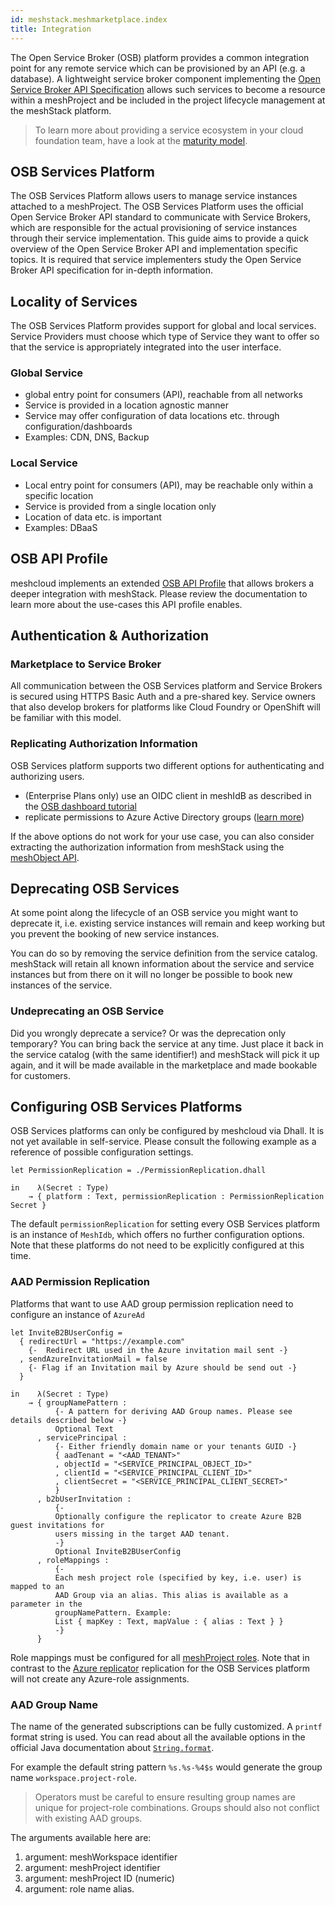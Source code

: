 ```yaml
---
id: meshstack.meshmarketplace.index
title: Integration
---
```


The Open Service Broker (OSB) platform provides a common integration point for any remote service which can be provisioned by an API (e.g. a database). A lightweight service broker component implementing the [Open Service Broker API Specification](https://github.com/openservicebrokerapi/servicebroker/blob/v2.14/spec.md) allows such services to become a resource within a meshProject and be included in the project lifecycle management at the meshStack platform.

> To learn more about providing a service ecosystem in your cloud foundation team, have a look at the [maturity model](https://cloudfoundation.meshcloud.io/maturity-model/service-ecosystem/).

## OSB Services Platform

The OSB Services Platform allows users to manage service instances attached to a meshProject. The OSB Services Platform uses the official Open Service Broker API standard to communicate with Service Brokers, which are responsible for the actual provisioning of service instances through their service implementation. This guide aims to provide a quick overview of the Open Service Broker API and implementation specific topics. It is required that service implementers study the Open Service Broker API specification for in-depth information.

## Locality of Services

The OSB Services Platform provides support for global and local services. Service Providers must choose which type of Service they want to offer so that the service is appropriately integrated into the user interface.

### Global Service

- global entry point for consumers (API), reachable from all networks
- Service is provided in a location agnostic manner
- Service may offer configuration of data locations etc. through configuration/dashboards
- Examples: CDN, DNS, Backup

### Local Service

- Local entry point for consumers (API), may be reachable only within a specific location
- Service is provided from a single location only
- Location of data etc. is important
- Examples: DBaaS

## OSB API Profile

meshcloud implements an extended [OSB API Profile](./meshstack.meshmarketplace.profile.md) that allows brokers a deeper integration with meshStack. Please review the documentation to learn more about the use-cases this API profile enables.

## Authentication & Authorization

### Marketplace to Service Broker

All communication between the OSB Services platform and Service Brokers is secured using HTTPS Basic Auth and a pre-shared key. Service owners that also develop brokers for platforms like Cloud Foundry or OpenShift will be familiar with this model.

### Replicating Authorization Information

OSB Services platform supports two different options for authenticating and authorizing users.

- (Enterprise Plans only) use an OIDC client in meshIdB as described in the [OSB dashboard tutorial](./meshstack.meshmarketplace.dashboard-tutorial.md)
- replicate permissions to Azure Active Directory groups ([learn more](#aad-permission-replication))

If the above options do not work for your use case, you can also consider extracting the authorization information from meshStack
using the [meshObject API](/api/).

## Deprecating OSB Services

At some point along the lifecycle of an OSB service you might want to deprecate it, i.e. existing service instances will
remain and keep working but you prevent the booking of new service instances.

You can do so by removing the service definition from the service catalog. meshStack will retain all known information about
the service and service instances but from there on it will no longer be possible to book new instances of
the service.

### Undeprecating an OSB Service

Did you wrongly deprecate a service? Or was the deprecation only temporary? You can bring back the service at any time.
Just place it back in the service catalog (with the same identifier!) and meshStack will pick it up again, and it will be
made available in the marketplace and made bookable for customers.

## Configuring OSB Services Platforms

OSB Services platforms can only be configured by meshcloud via Dhall. It is not yet available in self-service. Please consult the following example as a reference of possible configuration settings.

```dhall
let PermissionReplication = ./PermissionReplication.dhall

in    λ(Secret : Type)
    → { platform : Text, permissionReplication : PermissionReplication Secret }
```

The default `permissionReplication` for setting every OSB Services platform is an instance of `MeshIdb`, which
offers no further configuration options. Note that these platforms do not need to be explicitly configured at this time.

### AAD Permission Replication

Platforms that want to use AAD group permission replication need to configure an instance of `AzureAd`

```dhall
let InviteB2BUserConfig =
  { redirectUrl = "https://example.com"
    {-  Redirect URL used in the Azure invitation mail sent -}
  , sendAzureInvitationMail = false
    {- Flag if an Invitation mail by Azure should be send out -}
  }

in    λ(Secret : Type)
    → { groupNamePattern :
          {- A pattern for deriving AAD Group names. Please see details described below -}
          Optional Text
      , servicePrincipal :
          {- Either friendly domain name or your tenants GUID -}
          { aadTenant = "<AAD_TENANT>"
          , objectId = "<SERVICE_PRINCIPAL_OBJECT_ID>"
          , clientId = "<SERVICE_PRINCIPAL_CLIENT_ID>"
          , clientSecret = "<SERVICE_PRINCIPAL_CLIENT_SECRET>"
          }
      , b2bUserInvitation :
          {-
          Optionally configure the replicator to create Azure B2B guest invitations for
          users missing in the target AAD tenant.
          -}
          Optional InviteB2BUserConfig
      , roleMappings :
          {-
          Each mesh project role (specified by key, i.e. user) is mapped to an
          AAD Group via an alias. This alias is available as a parameter in the
          groupNamePattern. Example:
          List { mapKey : Text, mapValue : { alias : Text } }
          -}
      }
```

Role mappings must be configured for all [meshProject roles](./meshcloud.project.md#project-roles). Note that in
contrast to the [Azure replicator](meshstack.azure.index.md) replication for the OSB Services platform will not create any
Azure-role assignments.

### AAD Group Name

The name of the generated subscriptions can be fully customized. A `printf` format string is used. You can read about all the available options in the official Java documentation about [`String.format`](https://docs.oracle.com/javase/8/docs/api/java/util/Formatter.html#syntax).

For example the default string pattern `%s.%s-%4$s` would generate the group name `workspace.project-role`.

> Operators must be careful to ensure resulting group names are unique for project-role combinations. Groups should also not conflict with existing AAD groups.

The arguments available here are:

1. argument: meshWorkspace identifier
2. argument: meshProject identifier
3. argument: meshProject ID (numeric)
4. argument: role name alias.
